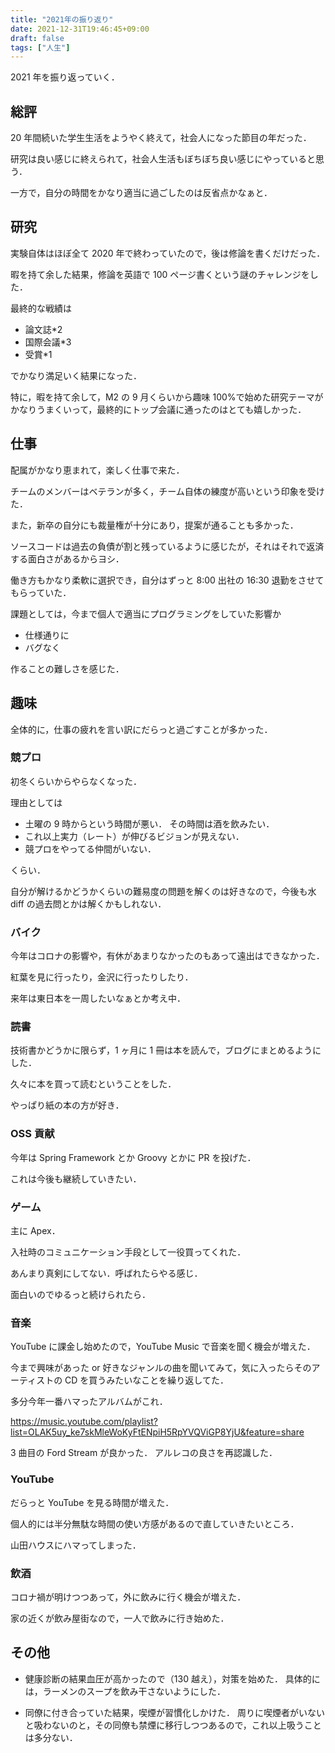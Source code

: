 ```yaml
---
title: "2021年の振り返り"
date: 2021-12-31T19:46:45+09:00
draft: false
tags: ["人生"]
---
```


2021 年を振り返っていく．

## 総評

20 年間続いた学生生活をようやく終えて，社会人になった節目の年だった．

研究は良い感じに終えられて，社会人生活もぼちぼち良い感じにやっていると思う．

一方で，自分の時間をかなり適当に過ごしたのは反省点かなぁと．

## 研究

実験自体はほぼ全て 2020 年で終わっていたので，後は修論を書くだけだった．

暇を持て余した結果，修論を英語で 100 ページ書くという謎のチャレンジをした．

最終的な戦績は

- 論文誌\*2
- 国際会議\*3
- 受賞\*1

でかなり満足いく結果になった．

特に，暇を持て余して，M2 の 9 月くらいから趣味 100%で始めた研究テーマがかなりうまくいって，最終的にトップ会議に通ったのはとても嬉しかった．

## 仕事

配属がかなり恵まれて，楽しく仕事で来た．

チームのメンバーはベテランが多く，チーム自体の練度が高いという印象を受けた．

また，新卒の自分にも裁量権が十分にあり，提案が通ることも多かった．

ソースコードは過去の負債が割と残っているように感じたが，それはそれで返済する面白さがあるからヨシ．

働き方もかなり柔軟に選択でき，自分はずっと 8:00 出社の 16:30 退勤をさせてもらっていた．

課題としては，今まで個人で適当にプログラミングをしていた影響か

- 仕様通りに
- バグなく

作ることの難しさを感じた．

## 趣味

全体的に，仕事の疲れを言い訳にだらっと過ごすことが多かった．

### 競プロ

初冬くらいからやらなくなった．

理由としては

- 土曜の 9 時からという時間が悪い．
  その時間は酒を飲みたい．
- これ以上実力（レート）が伸びるビジョンが見えない．
- 競プロをやってる仲間がいない．

くらい．

自分が解けるかどうかくらいの難易度の問題を解くのは好きなので，今後も水 diff の過去問とかは解くかもしれない．

### バイク

今年はコロナの影響や，有休があまりなかったのもあって遠出はできなかった．

紅葉を見に行ったり，金沢に行ったりしたり．

来年は東日本を一周したいなぁとか考え中．

### 読書

技術書かどうかに限らず，1 ヶ月に 1 冊は本を読んで，ブログにまとめるようにした．

久々に本を買って読むということをした．

やっぱり紙の本の方が好き．

### OSS 貢献

今年は Spring Framework とか Groovy とかに PR を投げた．

これは今後も継続していきたい．

### ゲーム

主に Apex．

入社時のコミュニケーション手段として一役買ってくれた．

あんまり真剣にしてない．呼ばれたらやる感じ．

面白いのでゆるっと続けられたら．

### 音楽

YouTube に課金し始めたので，YouTube Music で音楽を聞く機会が増えた．

今まで興味があった or 好きなジャンルの曲を聞いてみて，気に入ったらそのアーティストの CD を買うみたいなことを繰り返してた．

多分今年一番ハマったアルバムがこれ．

https://music.youtube.com/playlist?list=OLAK5uy_ke7skMleWoKyFtENpiH5RpYVQViGP8YjU&feature=share

3 曲目の Ford Stream が良かった．
アルレコの良さを再認識した．

### YouTube

だらっと YouTube を見る時間が増えた．

個人的には半分無駄な時間の使い方感があるので直していきたいところ．

山田ハウスにハマってしまった．

### 飲酒

コロナ禍が明けつつあって，外に飲みに行く機会が増えた．

家の近くが飲み屋街なので，一人で飲みに行き始めた．

## その他

- 健康診断の結果血圧が高かったので（130 越え），対策を始めた．
  具体的には，ラーメンのスープを飲み干さないようにした．

- 同僚に付き合っていた結果，喫煙が習慣化しかけた．
  周りに喫煙者がいないと吸わないのと，その同僚も禁煙に移行しつつあるので，これ以上吸うことは多分ない．
